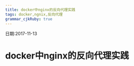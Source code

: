 ```yaml
---
title: docker中nginx的反向代理实践
tags: docker,ngnix,反向代理
grammar_cjkRuby: true
---
```

日期:2017-11-13

# docker中nginx的反向代理实践
## 

